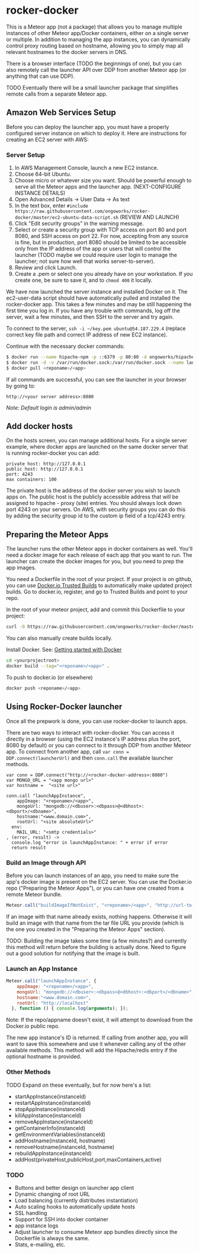 rocker-docker
===============

This is a Meteor app (not a package) that allows you to manage multiple instances of other Meteor app/Docker containers, either on a single server or multiple. In addition to managing the app instances, you can dynamically control proxy routing based on hostname, allowing you to simply map all relevant hostnames to the docker servers in DNS.

There is a browser interface (TODO the beginnings of one), but you can also remotely call the launcher API over DDP from another Meteor app (or anything that can use DDP).

TODO Eventually there will be a small launcher package that simplifies remote calls from a separate Meteor app.

## Amazon Web Services Setup

Before you can deploy the launcher app, you must have a properly configured server instance on which to deploy it. Here are instructions for creating an EC2 server with AWS:

### Server Setup

1. In AWS Management Console, launch a new EC2 instance.
2. Choose 64-bit Ubuntu.
3. Choose micro or whatever size you want. Should be powerful enough to serve all the Meteor apps and the launcher app. (NEXT-CONFIGURE INSTANCE DETAILS)
4. Open Advanced Details -> User Data -> As text
5. In the text box, enter `#include https://raw.githubusercontent.com/ongoworks/rocker-docker/master/ec2-ubuntu-data-script.sh` (REVIEW AND LAUNCH)
6. Click "Edit security groups" in the warning message.
7. Select or create a security group with TCP access on port 80 and port 8080, and SSH access on port 22. For now, accepting from any source is fine, but in production, port 8080 should be limited to be accessible only from the IP address of the app or users that will control the launcher (TODO maybe we could require user login to manage the launcher; not sure how well that works server-to-server).
8. Review and click Launch.
9. Create a .pem or select one you already have on your workstation. If you create one, be sure to save it, and to `chmod 400` it locally.

We have now launched the server instance and installed Docker on it. The ec2-user-data script should have automatically pulled and installed the rocker-docker app. This takes a few minutes and may be still happening the first time you log in. If you have any trouble with commands, log off the server, wait a few minutes, and then SSH to the server and try again.

To connect to the server, `ssh -i ~/key.pem ubuntu@54.187.229.4` (replace correct key file path and correct IP address of new EC2 instance).

Continue with the necessary docker commands:

```bash
$ docker run --name hipache-npm -p ::6379 -p 80:80 -d ongoworks/hipache-npm
$ docker run -d -v /var/run/docker.sock:/var/run/docker.sock --name launcher --link hipache-npm:hipache -e MONGO_URL="<launcher db connect string>" -e ROOT_URL="http://127.0.0.1" -e PORT="8080" -p ::8080 -i -t ongoworks/rocker-docker 
$ docker pull <reponame>/<app>
```

If all commands are successful, you can see the launcher in your browser by going to:

```
http://<your server address>:8080
```

*Note: Default login is admin/admin*
## Add docker hosts
On the hosts screen, you can manage additional hosts.
For a single server example, where docker apps are launched on the same docker server that is running rocker-docker you can add:

    private host: http://127.0.0.1
    public host: http://127.0.0.1
    port: 4243
    max containers: 100

The private host is the address of the docker server you wish to launch apps on. The public host is the publicly accessible address that will be assigned to hipache - proxy (site) entries. You should always lock down port 4243 on your servers. On AWS, with security groups you can do this by adding the security group id to the custom ip field of a tcp/4243 entry.


## Preparing the Meteor Apps

The launcher runs the other Meteor apps in docker containers as well. You'll need a docker image for each release of each app that you want to run. The launcher can create the docker images for you, but you need to prep the app images.

You need a Dockerfile in the root of your project.  If your project is on github, you can use [Docker.io Trusted Builds](https://index.docker.io/help/docs/#trustedbuilds) to automatically make updated project builds. 
Go to docker.io, register, and go to Trusted Builds and point to your repo.

In the root of your meteor project, add and commit this Dockerfile to your project:

```bash
curl -O https://raw.githubusercontent.com/ongoworks/rocker-docker/master/Dockerfile
```

You can also manually create builds locally.

Install Docker. See: [Getting started with Docker](https://www.docker.io/gettingstarted/)

```bash
cd <yourprojectroot>
docker build --tag="<reponame>/<app>" .
```

To push to docker.io (or elsewhere)
```bash
docker push <reponame>/<app>
```

## Using Rocker-Docker launcher

Once all the prepwork is done, you can use rocker-docker to launch apps.

There are two ways to interact with rocker-docker. You can access it directly in a browser (using the EC2 instance's IP address plus the port, 8080 by default) or you can connect to it through DDP from another Meteor app. To connect from another app, call `var conn = DDP.connect(launcherUrl)` and then `conn.call` the available launcher methods.

    var conn = DDP.connect("http://<rocker-docker-address>:8080")
    var MONGO_URL = "<app mongo url>"
    var hostname =  "<site url>"

    conn.call "launchAppInstance",
        appImage: "<reponame>/<app>",
        mongoUrl: "mongodb://<dbuser>:<dbpass>@<dbhost>:<dbport>/<dbname>",
        hostname:"<www.domain.com>",
        rootUrl: "<site absoluteUrl>"
      env:
        MAIL_URL: "<smtp credentials>"
    , (error, result) ->
      console.log "error in launchAppInstance: " + error if error
      return result


### Build an Image through API

Before you can launch instances of an app, you need to make sure the app's docker image is present on the EC2 server. You can use the Docker.io repo ("Preparing the Meteor Apps"), or you can have one created from a remote Meteor bundle.

```js
Meteor.call("buildImageIfNotExist", "<reponame>/<app>", "http://url-to-your-meteor-bundle/bundle.tar.gz", function () { console.log(arguments); });
```

If an image with that name already exists, nothing happens. Otherwise it will build an image with that name from the tar file URL you provide (which is the one you created in the "Preparing the Meteor Apps" section).

TODO: Building the image takes some time (a few minutes?) and currently this method will return before the building is actually done. Need to figure out a good solution for notifying that the image is built.

### Launch an App Instance

```js
Meteor.call("launchAppInstance", {
    appImage: "<reponame>/<app>",
    mongoUrl: "mongodb://<dbuser>:<dbpass>@<dbhost>:<dbport>/<dbname>",
    hostname:"<www.domain.com>",
    rootUrl: "http://localhost"
  }, function () { console.log(arguments); });
```

Note: If the repo/appname doesn't exist, it will attempt to download from the Docker.io public repo.

The new app instance's ID is returned. If calling from another app, you will want to save this somewhere and use it whenever calling any of the other available methods. This method will add the Hipache/redis entry if the optional hostname is provided.

### Other Methods

TODO Expand on these eventually, but for now here's a list:

* startAppInstance(instanceId)
* restartAppInstance(instanceId)
* stopAppInstance(instanceId)
* killAppInstance(instanceId)
* removeAppInstance(instanceId)
* getContainerInfo(instanceId)
* getEnvironmentVariables(instanceId)
* addHostname(instanceId, hostname)
* removeHostname(instanceId, hostname)
* rebuildAppInstance(instanceId)
* addHost(privateHost,publicHost,port,maxContainers,active)

### TODO

* Buttons and better design on launcher app client
* Dynamic changing of root URL
* Load balancing (currently distributes instantiation)
* Auto scaling hooks to automatically update hosts
* SSL handling
* Support for SSH into docker container
* app instance logs
* Adjust launcher to consume Meteor app bundles directly since the Dockerfile is always the same.
* Stats, e-mailing, etc.
